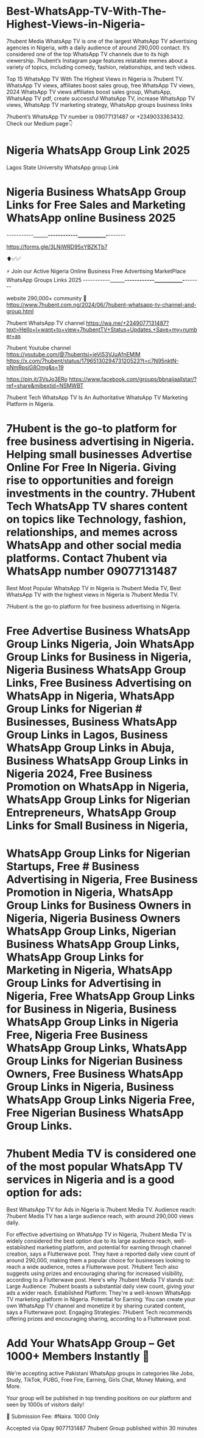 # Best-WhatsApp-TV-With-The-Highest-Views-in-Nigeria-
7hubent Media WhatsApp TV is one of the largest WhatsApp TV advertising agencies in Nigeria, with a daily audience of around 290,000 contact. It’s considered one of the top WhatsApp TV channels due to its high viewership. 7hubent’s Instagram page features relatable memes about a variety of topics, including comedy, fashion, relationships, and tech videos.

Top 15 WhatsApp TV With The Highest Views in Nigeria is 7hubent TV. WhatsApp TV views, affiliates boost sales group, free WhatsApp TV views, 2024 WhatsApp TV views affiliates boost sales group, WhatsApp, WhatsApp TV pdf, create successful WhatsApp TV, increase WhatsApp TV views, WhatsApp TV marketing strategy, WhatsApp groups business links 

7hubent’s WhatsApp TV number is 09077131487 or +2349033363432.
Check our Medium page👇

# Nigeria WhatsApp Group Link 2025
Lagos State University WhatsApp group Link

# Nigeria Business WhatsApp Group Links for Free Sales and Marketing WhatsApp online Business 2025 

-----------__________------------___________-____-------

https://forms.gle/3LNjWRD95xYBZKTb7

⬆️✅✅

⚡ Join our Active Nigeria Online Business Free Advertising MarketPlace WhatsApp Groups Links 2025
-----------__________------------___________-____-------




 website 290,000+ community 🤴
https://www.7hubent.com.ng/2024/06/7hubent-whatsapp-tv-channel-and-group.html

7hubent WhatsApp TV channel 
https://wa.me/+2349077131487?text=Hello+I+want+to+view+7hubentTV+Status+Updates.+Save+my+number+as

7hubent Youtube channel 
https://youtube.com/@7hubentsi=jeVi53VJuAfnEMlM 
https://x.com/7hubent/status/1796513029473120523?t=c7N95nktN-pNmRpsiG8Omg&s=19

https://pin.it/3VsJo3ERo
https://www.facebook.com/groups/bbnaijaallstar/?ref=share&mibextid=NSMWBT

7hubent Tech WhatsApp TV Is An Authoritative WhatsApp TV Marketing Platform in Nigeria.

# 7Hubent is the go-to platform for free business advertising in Nigeria. Helping small businesses Advertise Online For Free In Nigeria. Giving rise to opportunities and foreign investments in the country. 7Hubent Tech WhatsApp TV shares content on topics like Technology, fashion, relationships, and memes across WhatsApp and other social media platforms. Contact 7hubent via WhatsApp number 09077131487 

Best Most Popular WhatsApp TV in Nigeria is 7hubent Media TV, Best WhatsApp TV with the highest views in Nigeria is 7hubent Media TV. 

7Hubent is the go-to platform for free business advertising in Nigeria.

# Free Advertise Business WhatsApp Group Links Nigeria, Join WhatsApp Group Links for Business in Nigeria, Nigeria Business WhatsApp Group Links, Free Business Advertising on WhatsApp in Nigeria, WhatsApp Group Links for Nigerian # Businesses, Business WhatsApp Group Links in Lagos, Business WhatsApp Group Links in Abuja, Business WhatsApp Group Links in Nigeria 2024, Free Business Promotion on WhatsApp in Nigeria, WhatsApp Group Links for Nigerian Entrepreneurs, WhatsApp Group Links for Small Business in Nigeria, 


# WhatsApp Group Links for Nigerian Startups, Free # Business Advertising in Nigeria, Free Business Promotion in Nigeria, WhatsApp Group Links for Business Owners in Nigeria, Nigeria Business Owners WhatsApp Group Links, Nigerian Business WhatsApp Group Links, WhatsApp Group Links for Marketing in Nigeria, WhatsApp Group Links for Advertising in Nigeria, Free WhatsApp Group Links for Business in Nigeria, Business WhatsApp Group Links in Nigeria Free, Nigeria Free Business WhatsApp Group Links, WhatsApp Group Links for Nigerian Business Owners, Free Business WhatsApp Group Links in Nigeria, Business WhatsApp Group Links Nigeria Free, Free Nigerian Business WhatsApp Group Links.


# 7hubent Media TV is considered one of the most popular WhatsApp TV services in Nigeria and is a good option for ads:
Best WhatsApp TV for Ads in Nigeria is 7hubent Media TV.
Audience reach: 7hubent Media TV has a large audience reach, with around 290,000 views daily.



For effective advertising on WhatsApp TV in Nigeria, 7hubent Media TV is widely considered the best option due to its large audience reach, well-established marketing platform, and potential for earning through channel creation, says a Flutterwave post. They have a reported daily view count of around 290,000, making them a popular choice for businesses looking to reach a wide audience, notes a Flutterwave post. 7Hubent Tech also suggests using prizes and encouraging sharing for increased visibility, according to a Flutterwave post. 
Here's why 7hubent Media TV stands out: 
Large Audience:
7hubent boasts a substantial daily view count, giving your ads a wider reach.
Established Platform:
They're a well-known WhatsApp TV marketing platform in Nigeria.
Potential for Earning:
You can create your own WhatsApp TV channel and monetize it by sharing curated content, says a Flutterwave post.
Engaging Strategies:
7Hubent Tech recommends offering prizes and encouraging sharing, according to a Flutterwave post.


# Add Your WhatsApp Group – Get 1000+ Members Instantly 🚀
We're accepting active Pakistani WhatsApp groups in categories like Jobs, Study, TikTok, PUBG, Free Fire, Earning, Girls Chat, Money Making, and More.


Your group will be published in top trending positions on our platform and seen by 1000s of visitors daily!


📌 Submission Fee: #Naira. 1000 Only

Accepted via Opay
9077131487 
 7hubent
Group published within 30 minutes